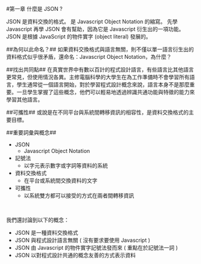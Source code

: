 #第一章 什麼是 JSON ?
 
 JSON 是資料交換的格式。
 是 Javascript Object Notation 的縮寫。
 先學 Javascript 再學 JSON 會有幫助，因為它是 Javascript 衍生出的一項功能。
 JSON 是根據 JavaScript 的物件實字 (object literal) 發展的。

##為何以此命名？##
如果資料交換格式與語言無關，則不僅以單一語言衍生出的資料格式似乎很矛盾，還命名：Javascript Object Notation，為什麼？

##找出共同點##
在真實世界中有數以百計的程式設計語言，有些語言比其他語言更常見，但使用情況各異。主修電腦科學的大學生在為工作準備時不會學習所有語言，學生通常從一個語言開始，對於學習程式設計概念來說，語言本身不是那麼重要。一旦學生掌握了這些概念，他們可以輕易地透過辨識共通功能與特徵的能力來學習其他語言。

##可攜性##
或說是在不同平台與系統間轉移資訊的相容性，是資料交換格式的主要目標。

##重要詞彙與概念##
* JSON
	* Javascript Object Notation
* 記號法
	* 以字元表示數字或字詞等資料的系統
* 資料交換格式
	* 在平台或系統間交換資料的文字
* 可攜性
	* 以系統雙方都可以接受的方式在兩者間轉移資訊

<br>

我們還討論到以下的概念：
* JSON 是一種資料交換格式
* JSON 與程式設計語言無關 ( 沒有要求要使用 Javascript )
* JSON 由 Javascript 的物件實字記號法發而來 ( 重點在於記號法一詞 )
* JSON 以對程式設計共通的概念友善的方式表示資料
